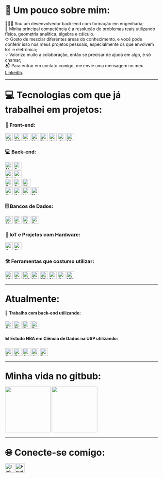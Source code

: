 ## <span style="font-size: 30px;">📝 Um pouco sobre mim:</span>

👨🏻‍💻 Sou um desenvolvedor back-end com formação em engenharia;<br/>
🔢 Minha principal competência é a resolução de problemas reais utilizando física, geometria analítica, álgebra e cálculo.<br/>
⚙️ Gosto de mesclar diferentes áreas do conhecimento, e você pode conferir isso nos meus projetos pessoais, especialmente os que envolvem IoT e eletrônica;<br/>
💡 Valorizo muito a colaboração, então se precisar de ajuda em algo, é só chamar;<br />
📬 Para entrar em contato comigo, me envie uma mensagem no meu [LinkedIn](https://www.linkedin.com/in/lucasmuffato/).<br />

---

## <span style="font-size: 30px;">💻 Tecnologias com que já trabalhei em projetos:</span>

### 🎨 Front-end:
<span>
  <img src="https://img.shields.io/badge/HTML5-282C34?logo=html5&logoColor=E34F26" alt="HTML5 logo" height="25" />
  <img src="https://img.shields.io/badge/CSS3-282C34?logo=css3&logoColor=1572B6" alt="CSS3 logo" height="25" />
  <img src="https://img.shields.io/badge/JavaScript-282C34?logo=javascript&logoColor=F7DF1E" alt="JavaScript logo" height="25" />
  <img src="https://img.shields.io/badge/React-282C34?logo=react&logoColor=61DAFB" alt="React logo" height="25" />
  <img src="https://img.shields.io/badge/Redux-282C34?logo=redux&logoColor=764ABC" alt="Redux logo" height="25" />
  <img src="https://img.shields.io/badge/Jest-282C34?logo=jest&logoColor=cc0000" alt="Jest logo" height="25" />
  <img src="https://img.shields.io/badge/Jinja-282C34?logo=Jinja&logoColor=cc0000" alt="Jinja logo" height="25" />
  <img src="https://img.shields.io/badge/Blade-282C34?logo=Blade&logoColor=cc0000" alt="Blade logo" height="25" />
</span>

### 💻 Back-end:
<span>
  <img src="https://img.shields.io/badge/Node.js-282C34?logo=node.js&logoColor=339933" alt="Node.js logo" height="25" />
  <img src="https://img.shields.io/badge/Express-282C34?logo=express&logoColor=339933" alt="Express logo" height="25" />
  <br/>
  <img src="https://img.shields.io/badge/PHP-282C34?logo=php&logoColor=777BB4" alt="PHP logo" height="25" />
  <img src="https://img.shields.io/badge/Laravel-282C34?logo=laravel&logoColor=FF2D20" alt="Laravel logo" height="25" />
  <br/>
  <img src="https://img.shields.io/badge/Python-282C34?logo=python&logoColor=3776AB" alt="Python logo" height="25" />
  <img src="https://img.shields.io/badge/FastAPI-282C34?logo=fastapi&logoColor=009688" alt="FastAPI logo" height="25" />
  <img src="https://img.shields.io/badge/Flask-282C34?logo=flask&logoColor=FFFFFF" alt="Flask logo" height="25" />
  <br/>
  <img src="https://img.shields.io/badge/Docker-282C34?logo=docker&logoColor=2496ED" alt="Docker logo" height="25" />
  <img src="https://img.shields.io/badge/Redis-282C34?logo=Redis&logoColor=007ACC" alt="Redis logo" title="Redis" height="25" />
  <img src="https://img.shields.io/badge/Heroku-282C34?logo=Heroku&logoColor=#00989d" alt="Heroku logo" height="25" />
  <img src="https://img.shields.io/badge/NewRelic-282C34?logo=NewRelic&logoColor=007ACC" alt="NewRelic logo" height="25" />
</span>

### 🗄️ Bancos de Dados:
<span>
<img src="https://img.shields.io/badge/MongoDB-282C34?logo=MongoDB&logoColor=589636" alt="MongoDB"  height="25" />
<img src="https://img.shields.io/badge/CouchDb-282C34?logo=CouchDb&logoColor=007ACC" alt="CouchDb"  height="25" />
<img src="https://img.shields.io/badge/MySQL-282C34?logo=mysql&logoColor=4479A1" alt="MySQL logo" height="25" />
<img src="https://img.shields.io/badge/PostgreSQL-282C34?logo=postgresql&logoColor=4169E1" alt="PostgreSQL logo" height="25" />
</span>

### 🤖 IoT e Projetos com Hardware:
<span>
  <img src="https://img.shields.io/badge/Arduino-282C34?logo=arduino&logoColor=00979D" alt="Arduino logo" height="25" />
<img src="https://img.shields.io/badge/C++-282C34?logo=Cplusplus&logoColor=#00989d" alt="C++ logo" height="25" />
</span>

### 🛠️ Ferramentas que costumo utilizar:
<span>
<img src="https://img.shields.io/badge/Ubuntu-282C34?logo=ubuntu&logoColor=E95420" alt="Ubuntu logo" height="25" />
<img src="https://img.shields.io/badge/Git-282C34?logo=git&logoColor=F05032" alt="Git logo" height="25" />
<img src="https://img.shields.io/badge/VSCode-282C34?logo=visual-studio-code&logoColor=007ACC" alt="VSCode logo" height="25" />
<img src="https://img.shields.io/badge/Slack-282C34?logo=Slack&logoColor=2EB67D" alt="Slack logo" height="25" />
<img src="https://img.shields.io/badge/ClickUp-282C34?logo=ClickUp&logoColor=2EB67D" alt="ClickUp logo" height="25" />
<img src="https://img.shields.io/badge/Notion-282C34?logo=Notion&logoColor=2EB67D" alt="Notion logo" height="25" />
<img src="https://img.shields.io/badge/Discord-282C34?logo=Discord&logoColor=2EB67D" alt="Discord logo" title="Discord" height="25" />
<img src="https://img.shields.io/badge/VPN-282C34?logo=VPNd&logoColor=2EB67D" alt="VPN logo" height="25" />
</span>

---

## <span style="font-size: 30px;">Atualmente:</span>
#### 💼 Trabalho com back-end utilizando:<br/>
<span>
<img src="https://img.shields.io/badge/Python-282C34?logo=Python&logoColor=007ACC" alt="Python logo" height="25" />
<img src="https://img.shields.io/badge/Flask-282C34?logo=Flask&logoColor=007ACC" alt="Flask logo" height="25" />
<img src="https://img.shields.io/badge/FastApi-282C34?logo=FastApi&logoColor=007ACC" alt="FastApi logo" height="25" />
<img src="https://img.shields.io/badge/Docker-282C34?logo=Docker&logoColor=2496ed" alt="Docker logo" height="25" />
<span/>

#### 📊 Estudo NBA em Ciência de Dados na USP utilizando:<br/>
<span>
<img src="https://img.shields.io/badge/Python-282C34?logo=Python&logoColor=007ACC" alt="Python logo" title="Python" height="25" />
<img src="https://img.shields.io/badge/R-282C34?logo=R&logoColor=007ACC" alt="R logo" title="R" height="25" />
<img src="https://img.shields.io/badge/Anaconda-282C34?logo=Anaconda&logoColor=007ACC" alt="Anaconda logo" title="Anaconda" height="25" />
<img src="https://img.shields.io/badge/JupyterNoteook-282C34?logo=JupyterNoteook&logoColor=007ACC" alt="JupyterNoteook logo" title="JupyterNoteook" height="25" />
<img src="https://img.shields.io/badge/Excel-282C34?logo=Excel&logoColor=007ACC" alt="Excel logo" title="Excel" height="25" />
<span/>

---

## <span style="font-size: 30px;">Minha vida no gitbub:</span>
<span>
<img src='https://github-readme-stats.vercel.app/api/top-langs/?username=lmuffato&layout=compact&theme=dracula&show' height="150">
<img src='https://github-readme-stats.vercel.app/api?username=lmuffato&theme=dracula&show_icons=true' height="150">
<span/>

---

## <span style="font-size: 30px;">🌐 Conecte-se comigo:</span>

<a href="https://www.linkedin.com/in/lucasmuffato/">
  <img src="https://img.shields.io/badge/LinkedIn-282C34?logo=linkedin&logoColor=0077B5" alt="LinkedIn" height="30" />
</a>
<a href="mailto:lmiremuffato@gmail.com">
  <img src="https://img.shields.io/badge/Email-282C34?logo=gmail&logoColor=EA4335" alt="Email" height="30" />
</a>

